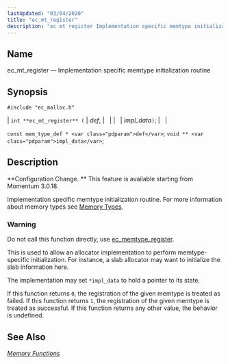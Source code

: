 ```yaml
---
lastUpdated: "03/04/2020"
title: "ec_mt_register"
description: "ec mt register Implementation specific memtype initialization routine int ec mt register def impl data const mem type def def void impl data Configuration Change This feature is available starting from Momentum 3 0 18 Implementation specific memtype initialization routine For more information about memory types see Memory Types Do..."
---
```


<a name="apis.ec_mt_register"></a> 
## Name

ec_mt_register — Implementation specific memtype initialization routine

## Synopsis

`#include "ec_malloc.h"`

| `int **ec_mt_register** (` | <var class="pdparam">def</var>, |   |
|   | <var class="pdparam">impl_data</var>`)`; |   |

`const mem_type_def * <var class="pdparam">def</var>`;
`void ** <var class="pdparam">impl_data</var>`;<a name="idp55008272"></a> 
## Description

**Configuration Change. ** This feature is available starting from Momentum 3.0.18.

Implementation specific memtype initialization routine. For more information about memory types see [Memory Types](/momentum/3/3-api/arch-primary-apis#arch.memory.types).

### Warning

Do not call this function directly, use [ec_memtype_register](/momentum/3/3-api/apis-ec-memtype-register).

This is used to allow an allocator implementation to perform memtype-specific initialization. For instance, a slab allocator may want to initialize the slab information here.

The implementation may set `*impl_data` to hold a pointer to its state.

If this function returns `0`, the registration of the given memtype is treated as failed. If this function returns `1`, the registration of the given memtype is treated as successful. If this function returns any other value, the behavior is undefined.

<a name="idp55016768"></a> 
## See Also

[*Memory Functions*](/momentum/3/3-api/3-api-memory)